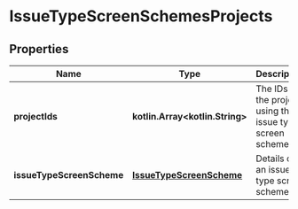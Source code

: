 
# IssueTypeScreenSchemesProjects

## Properties
Name | Type | Description | Notes
------------ | ------------- | ------------- | -------------
**projectIds** | **kotlin.Array&lt;kotlin.String&gt;** | The IDs of the projects using the issue type screen scheme. | 
**issueTypeScreenScheme** | [**IssueTypeScreenScheme**](IssueTypeScreenScheme.md) | Details of an issue type screen scheme. |  [optional]



